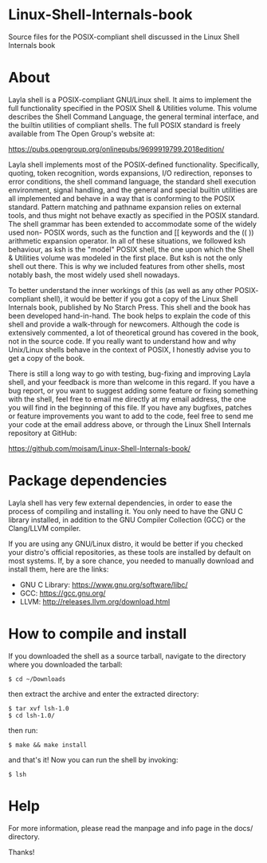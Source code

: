 # Linux-Shell-Internals-book
Source files for the POSIX-compliant shell discussed in the Linux Shell Internals book

# About
Layla shell is a POSIX-compliant GNU/Linux shell. It aims to implement the
full functionality specified in the POSIX Shell & Utilities volume. This
volume describes the Shell Command Language, the general terminal interface,
and the builtin utilities of compliant shells. The full POSIX standard is
freely available from The Open Group's website at:

https://pubs.opengroup.org/onlinepubs/9699919799.2018edition/

Layla shell implements most of the POSIX-defined functionality. Specifically,
quoting, token recognition, words expansions, I/O redirection, reponses to
error conditions, the shell command language, the standard shell execution
environment, signal handling, and the general and special builtin utilities
are all implemented and behave in a way that is conforming to the POSIX
standard. Pattern matching and pathname expansion relies on external tools,
and thus might not behave exactly as specified in the POSIX standard. The
shell grammar has been extended to accommodate some of the widely used non-
POSIX words, such as the function and [[ keywords and the (( )) arithmetic
expansion operator. In all of these situations, we followed ksh behaviour,
as ksh is the "model" POSIX shell, the one upon which the Shell & Utilities
volume was modeled in the first place. But ksh is not the only shell out
there. This is why we included features from other shells, most notably bash,
the most widely used shell nowadays.

To better understand the inner workings of this (as well as any other POSIX-
compliant shell), it would be better if you got a copy of the Linux Shell
Internals book, published by No Starch Press. This shell and the book has been
developed hand-in-hand. The book helps to explain the code of this shell and
provide a walk-through for newcomers. Although the code is extensively
commented, a lot of theoretical ground has covered in the book, not in the
source code. If you really want to understand how and why Unix/Linux shells
behave in the context of POSIX, I honestly advise you to get a copy of the
book.

There is still a long way to go with testing, bug-fixing and improving Layla
shell, and your feedback is more than welcome in this regard. If you have a
bug report, or you want to suggest adding some feature or fixing something
with the shell, feel free to email me directly at my email address, the one
you will find in the beginning of this file. If you have any bugfixes, patches
or feature improvements you want to add to the code, feel free to send me your
code at the email address above, or through the Linux Shell Internals
repository at GitHub:

https://github.com/moisam/Linux-Shell-Internals-book/


# Package dependencies
Layla shell has very few external dependencies, in order to ease the process
of compiling and installing it. You only need to have the GNU C library
installed, in addition to the GNU Compiler Collection (GCC) or the Clang/LLVM
compiler.

If you are using any GNU/Linux distro, it would be better if you checked your
distro's official repositories, as these tools are installed by default on
most systems. If, by a sore chance, you needed to manually download and
install them, here are the links:

* GNU C Library: https://www.gnu.org/software/libc/
* GCC: https://gcc.gnu.org/
* LLVM: http://releases.llvm.org/download.html


# How to compile and install
If you downloaded the shell as a source tarball, navigate to the directory
where you downloaded the tarball:

```
$ cd ~/Downloads
```

then extract the archive and enter the extracted directory:

```
$ tar xvf lsh-1.0
$ cd lsh-1.0/
```

then run:

```
$ make && make install
```

and that's it! Now you can run the shell by invoking:

```
$ lsh
```

# Help
For more information, please read the manpage and info page in the docs/
directory.

Thanks!
